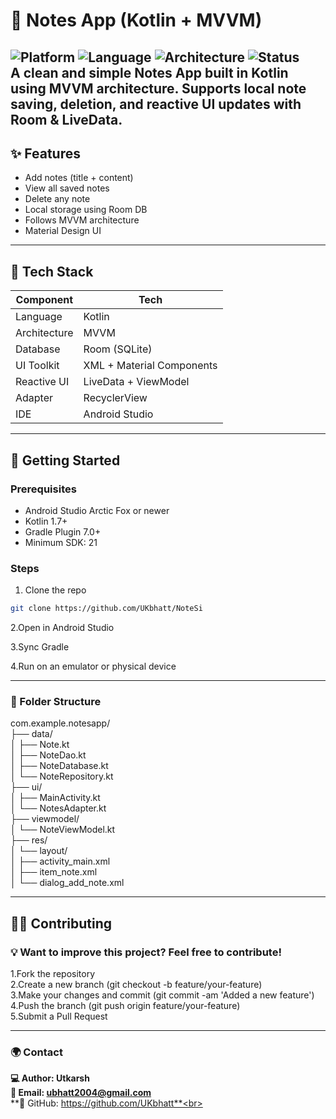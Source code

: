 # 📝 Notes App (Kotlin + MVVM)
![Platform](https://img.shields.io/badge/platform-android-green?logo=android)
![Language](https://img.shields.io/badge/language-kotlin-blue?logo=kotlin)
![Architecture](https://img.shields.io/badge/architecture-MVVM-orange)
![Status](https://img.shields.io/badge/status-active-brightgreen)<br>
A clean and simple Notes App built in Kotlin using MVVM architecture. Supports local note saving, deletion, and reactive UI updates with Room & LiveData.
---

## ✨ Features
- Add notes (title + content)
- View all saved notes
- Delete any note
- Local storage using Room DB
- Follows MVVM architecture
- Material Design UI


---

## 🧱 Tech Stack

| Component        | Tech                       |
|------------------|----------------------------|
| Language         | Kotlin                     |
| Architecture     | MVVM                       |
| Database         | Room (SQLite)              |
| UI Toolkit       | XML + Material Components  |
| Reactive UI      | LiveData + ViewModel       |
| Adapter          | RecyclerView               |
| IDE              | Android Studio             |

---


## 🚀 Getting Started

### Prerequisites
- Android Studio Arctic Fox or newer
- Kotlin 1.7+
- Gradle Plugin 7.0+
- Minimum SDK: 21

### Steps
1. Clone the repo
```bash
git clone https://github.com/UKbhatt/NoteSi

```

2.Open in Android Studio

3.Sync Gradle

4.Run on an emulator or physical device


---

### 📁 Folder Structure

com.example.notesapp/ <br>
├── data/ <br>
│   ├── Note.kt <br>
│   ├── NoteDao.kt <br>
│   ├── NoteDatabase.kt <br>
│   └── NoteRepository.kt <br>
├── ui/ <br>
│   ├── MainActivity.kt <br>
│   └── NotesAdapter.kt <br>
├── viewmodel/ <br>
│   └── NoteViewModel.kt <br>
├── res/ <br>
│   └── layout/ <br>
│       ├── activity_main.xml <br>
│       ├── item_note.xml <br>
│       └── dialog_add_note.xml <br>

---

## 👨‍💻 Contributing
### 💡 Want to improve this project? Feel free to contribute!<br>
1.Fork the repository<br>
2.Create a new branch (git checkout -b feature/your-feature)<br>
3.Make your changes and commit (git commit -am 'Added a new feature')<br>
4.Push the branch (git push origin feature/your-feature)<br>
5.Submit a Pull Request<br> 

---


### 🌍 Contact
**💻 Author: Utkarsh**<br>
**📧 Email: ubhatt2004@gmail.com**<br>
**🐙 GitHub: https://github.com/UKbhatt**<br>


